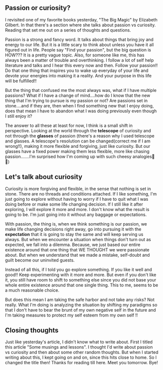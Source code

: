 ## Passion or curiosity?

I revisited one of my favorite books yesterday, "The Big Magic" by Elizabeth Gilbert. In that there's a section where she talks about passion vs curiosity. Reading that set me out on a series of thoughts and questions.

Passion is a strong and fancy word. It talks about things that bring joy and energy to our life. But it is a little scary to think about unless you have it all figured out in life. People say "Find your passion", but the big question is HOW??? It is a pretty vague topic. Also, for someone like me, this has always been a matter of trouble and overthinking. I follow a lot of self help literature and talks and I hear this every now and then. Follow your passion!! Do that one thing that inspires you to wake up everyday of your life and devote your energies into making it a reality. And your purpose in this life will be fulfilled!!

But the thing that confused me the most always was, what if I have multiple passions? What if I have a change of mind....how do I know that the new thing that I'm trying to pursue is my passion or not? Are passions set in stone....and if they are, then when I find something new that I enjoy doing, does that mean I have to abandon what I was doing previously even though I still enjoy it?

The answer to all these at least for now, I think is a small shift in perspective. Looking at the world through the **telescope** of curiosity and not through the **glasses** of passion (there's a reason why I used telescope and glasses. A telescope's resolution can be changed(correct me if I am wrong!!), making it more flexible and forgiving, just like curiosity. But our glasses have a fixed power making them less flexible, more like chasing passion.......I'm surprised how I'm coming up with such cheesy analogies🤣🤣)

## Let's talk about curiosity

Curiosity is more forgiving and flexible,  in the sense that nothing is set in stone. There are no threads and conditions attached. If I like something, I'm just going to explore without having to worry if I have to quit what I was doing before or make some life changing decision. If I still like it after exploring, I will explore it more and more. I don't know what the result is going to be. I'm just going into it without any baggage or expectations. 

With passion, the thing is, when we think something is our passion, we make life changing decisions right away, go into pursuing it with the **expectation** that it is going to stay the same and will keep serving us always. But when we encounter a situation when things don't turn out as expected, we fall into a dilemma. Because, we just based our entire existence around that one thing that WE THOUGHT we were passionate about. But when we understand that we made a mistake, self-doubt and guilt become our uninvited guests. 

Instead of all this, if I told you go explore something. If you like it well and good!! Keep experimenting with it more and more. But even if you don't like it, you still have room to shift to something else since you did not base your whole entire existence around that one single thing. This to me, seems to be a much reasonable choice. 

But does this mean I am taking the safe harbor and not take any risks? Not really. What I'm doing is analyzing the situation by shifting my paradigms so that I don't have to bear the brunt of my own negative self in the future and I'm taking measures to protect my self esteem from my own self !!

## Closing thoughts

Just like yesterday's article, I didn't know what to write about. First I titled this article "Some musings and lessons". I thought I'd write about passion vs curiosity and then about some other random thoughts. But when I started writing about this, I kept going on and on, since this hits close to home. So I changed the title then!
Thanks for reading till here. Meet you tomorrow. Bye!
